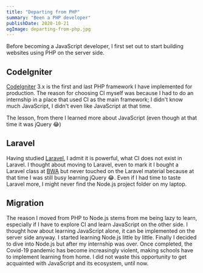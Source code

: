 ```yaml
---
title: "Departing from PHP"
summary: "Been a PHP developer"
publishDate: 2020-10-21
ogImage: departing-from-php.jpg
---
```


Before becoming a JavaScript developer, I first set out to start building websites using PHP on the server side.

## CodeIgniter

[CodeIgniter](https://codeigniter.com/) 3.x is the first and last PHP framework I have implemented for production. The reason for choosing CI myself was because I had to do an internship in a place that used CI as the main framework; I didn't know much JavaScript, I didn't even like JavaScript at that time.

The lesson, from there I learned more about JavaScript (even though at that time it was jQuery 😂)

## Laravel

Having studied [Laravel](https://laravel.com/), I admit it is powerful, what CI does not exist in Laravel. I thought about moving to Laravel, even to mark it I bought a Laravel class at [BWA](https://buildwithangga.com) but never touched on the Laravel material because at that time I was still busy learning jQuery 😂. Even if I had time to taste Laravel more, I might never find the Node.js project folder on my laptop.

## Migration

The reason I moved from PHP to Node.js stems from me being lazy to learn, especially if I have to explore CI and learn JavaScript on the other side. I thought how about learning JavaScript alone, it can be implemented on the server side anyway. I started learning Node.js little by little. Finally I decided to dive into Node.js but after my internship was over. Once completed, the Covid-19 pandemic has become increasingly violent, making schools have to implement learning from home. I did not waste this opportunity to get acquainted with JavaScript and its ecosystem, until now.

